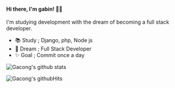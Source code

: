 #### __Hi there, I'm gabin! 👋🏻__
I'm studying development with the dream of becoming a full stack developer.

- 📚 Study ; Django, php, Node js
- 🌱 Dream ; Full Stack Developer
- ✨ Goal  ; Commit once a day




![Gacong's github stats](https://github-readme-stats.vercel.app/api?username=choigabin&theme=slateorange&show_icons=true)

![Gacong's githubHits](https://hits.seeyoufarm.com/api/count/incr/badge.svg?url=https%3A%2F%2Fgithub.com%2Fchoigabin&count_bg=%23F2A128&title_bg=%2336393F&icon=&icon_color=%23E7E7E7&title=hits&edge_flat=false)

